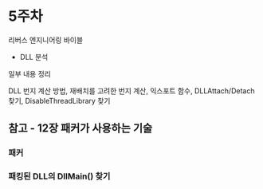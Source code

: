 # 5주차

리버스 엔지니어링 바이블
* DLL 분석

일부 내용 정리

DLL 번지 계산 방법, 재배치를 고려한 번지 계산, 익스포트 함수, DLLAttach/Detach 찾기, DisableThreadLibrary 찾기

## 참고 - 12장 패커가 사용하는 기술
### 패커

### 패킹된 DLL의 DllMain() 찾기